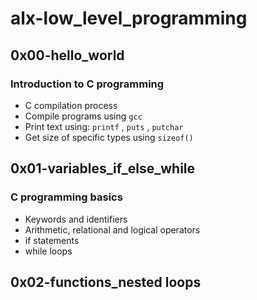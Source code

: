 # alx-low_level_programming   
## 0x00-hello_world   
### Introduction to C programming   
* C compilation process   
* Compile programs using `gcc`   
* Print text using: `printf` , `puts` , `putchar`   
* Get size of specific types using `sizeof()`   

## 0x01-variables_if_else_while
### C programming basics
* Keywords and identifiers
* Arithmetic, relational and logical operators
* if statements
* while loops

## 0x02-functions_nested loops
